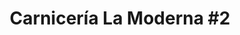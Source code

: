 ---
title: "Carnicería La Moderna #2"
url: /san-isidro-de-el-general/carniceria-la-moderna-2/
shop: carnicero
---